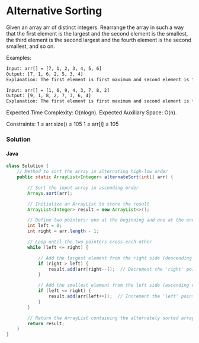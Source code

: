# Alternative Sorting

Given an array arr of distinct integers. Rearrange the array in such a way that the first element is the largest and the second element is the smallest, the third element is the second largest and the fourth element is the second smallest, and so on.

Examples:

```bash
Input: arr[] = [7, 1, 2, 3, 4, 5, 6]
Output: [7, 1, 6, 2, 5, 3, 4]
Explanation: The first element is first maximum and second element is first minimum and so on.
```

```bash
Input: arr[] = [1, 6, 9, 4, 3, 7, 8, 2]
Output: [9, 1, 8, 2, 7, 3, 6, 4]
Explanation: The first element is first maximum and second element is first minimum and so on.
```

Expected Time Complexity: O(nlogn).
Expected Auxiliary Space: O(n).

Constraints:
1 ≤ arr.size() ≤ 105
1 ≤ arr[i] ≤ 105

### Solution

#### Java

```java
class Solution {
    // Method to sort the array in alternating high-low order
    public static ArrayList<Integer> alternateSort(int[] arr) {

        // Sort the input array in ascending order
        Arrays.sort(arr);

        // Initialize an ArrayList to store the result
        ArrayList<Integer> result = new ArrayList<>();

        // Define two pointers: one at the beginning and one at the end of the array
        int left = 0;
        int right = arr.length - 1;

        // Loop until the two pointers cross each other
        while (left <= right) {

            // Add the largest element from the right side (descending order)
            if (right > left) {
                result.add(arr[right--]);  // Decrement the 'right' pointer
            }

            // Add the smallest element from the left side (ascending order)
            if (left <= right) {
                result.add(arr[left++]);  // Increment the 'left' pointer
            }
        }

        // Return the ArrayList containing the alternately sorted array
        return result;
    }
}
```
